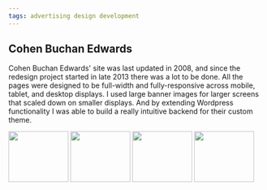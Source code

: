 ```yaml
---
tags: advertising design development
---
```


<article>
<h1>Cohen Buchan Edwards</h1>
<section>
<p>Cohen Buchan Edwards' site was last updated in 2008, and since the redesign project started in late 2013 there was a lot to be done. All the pages were designed to be full-width and fully-responsive across mobile, tablet, and desktop displays. I used large banner images for larger screens that scaled down on smaller displays. And by extending Wordpress functionality I was able to build a really intuitive backend for their custom theme.</p>
</section>
<aside>
	<div class="left">
		<a href="{{ site.url }}/images/CBE-1.jpg" class="fancybox" title="The home page on cbelaw.ca" rel="cbe"><img src="{{ site.url }}/images/CBE-1-thumb.jpg" width="118" height="100"></a>
		<a href="{{ site.url }}/images/CBE-2.jpg" class="fancybox" title="Rollover images on the service page buttons" rel="cbe"><img src="{{ site.url }}/images/CBE-2-thumb.jpg" width="118" height="100"></a>
		<a href="{{ site.url }}/images/CBE-3.jpg" class="fancybox" title="Upon hovering each lawyer's photo fades from grey to colour" rel="cbe"><img src="{{ site.url }}/images/CBE-3-thumb.jpg" width="118" height="100"></a>
		<a href="{{ site.url }}/images/CBE-4.jpg" class="fancybox" title="The news page on cbelaw.ca with filters to find articles and authors" rel="cbe"><img src="{{ site.url }}/images/CBE-4-thumb.jpg" width="118" height="100"></a>
	</div>
</aside>
</article>
<div class="clear"></div>
